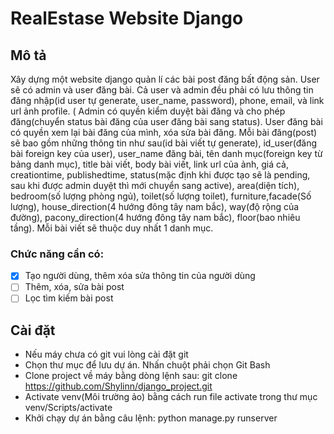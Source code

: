 # RealEstase Website Django

## Mô tả

Xây dựng một website django quản lí các bài post đăng bất động sản. User sẽ có admin và user đăng bài. Cả user và admin đều phải có lưu thông tin đăng nhập(id user tự generate, user_name, password), phone, email, và link url ảnh profile. ( Admin có quyền kiểm duyệt bài đăng và cho phép đăng(chuyển status bài đăng của user đăng bài sang status). User đăng bài có quyền xem lại bài đăng của mình, xóa sửa bài đăng. Mỗi bài đăng(post) sẽ bao gồm những thông tin như sau(id bài viết tự generate), id_user(đăng bài foreign key của user), user_name đăng bài, tên danh mục(foreign key từ bảng danh mục), title bài viết, body bài viết, link url của ảnh, giá cả, creationtime, publishedtime, status(mặc định khi được tạo sẽ là pending, sau khi được admin duyệt thì mới chuyển sang active), area(diện tích), bedroom(số lượng phòng ngủ), toilet(số lượng toilet), furniture,facade(Số lượng), house_direction(4 hướng đông tây nam bắc), way(độ rộng của đường), pacony_direction(4 hướng đông tây nam bắc), floor(bao nhiêu tầng). Mỗi bài viết sẽ thuộc duy nhất 1 danh mục.

### Chức năng cần có:

- [x] Tạo người dùng, thêm xóa sửa thông tin của người dùng
- [ ] Thêm, xóa, sửa bài post
- [ ] Lọc tìm kiếm bài post

## Cài đặt
- Nếu máy chưa có git vui lòng cài đặt git
- Chọn thư mục để lưu dự án. Nhấn chuột phải chọn Git Bash
- Clone project về máy bằng dòng lệnh sau: git clone https://github.com/Shylinn/django_project.git
- Activate venv(Môi trường ảo) bằng cách run file activate trong thư mục venv/Scripts/activate
- Khởi chạy dự án bằng câu lệnh: python manage.py runserver



